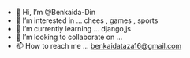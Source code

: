 - 👋 Hi, I’m @Benkaida-Din
- 👀 I’m interested in ... chees , games , sports
- 🌱 I’m currently learning ... django,js
- 💞️ I’m looking to collaborate on ...
- 📫 How to reach me ... benkaidataza16@gmail.com

<!---
Benkaida-Din/Benkaida-Din is a ✨ special ✨ repository because its `README.md` (this file) appears on your GitHub profile.
You can click the Preview link to take a look at your changes.
--->
